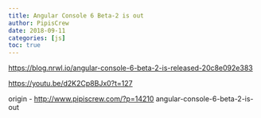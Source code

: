 ```yaml
---
title: Angular Console 6 Beta-2 is out
author: PipisCrew
date: 2018-09-11
categories: [js]
toc: true
---
```


https://blog.nrwl.io/angular-console-6-beta-2-is-released-20c8e092e383

https://youtu.be/d2K2Cp8BJx0?t=127

origin - http://www.pipiscrew.com/?p=14210 angular-console-6-beta-2-is-out